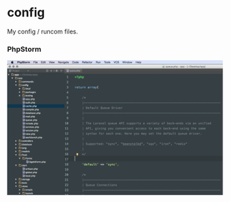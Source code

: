 config
======

My config / runcom files.

### PhpStorm

![Obsidian fine-tuning](PhpStorm/screenshot.png)
